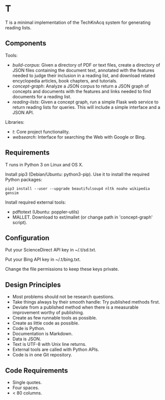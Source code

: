 # T

T is a minimal implementation of the TechKnAcq system for generating
reading lists.


## Components

Tools:
- *build-corpus*:
  Given a directory of PDF or text files, create a directory of JSON files
  containing the document text, annotated with the features needed to judge
  their inclusion in a reading list, and download related encyclopedia
  articles, book chapters, and tutorials.
- *concept-graph*:
  Analyze a JSON corpus to return a JSON graph of concepts and documents
  with the features and links needed to find documents for a reading
  list.
- *reading-lists*:
  Given a concept graph, run a simple Flask web service to return reading
  lists for queries. This will include a simple interface and a JSON API.

Libraries:
- *t*:
  Core project functionality.
- *websearch*:
  Interface for searching the Web with Google or Bing.

## Requirements

T runs in Python 3 on Linux and OS X.

Install pip3 (Debian/Ubuntu: python3-pip). Use it to install the
required Python packages:

    pip3 install --user --upgrade beautifulsoup4 nltk noaho wikipedia gensim

Install required external tools:
- pdftotext (Ubuntu: poppler-utils)
- MALLET. Download to ext/mallet (or change path in 'concept-graph' script).

## Configuration

Put your ScienceDirect API key in ~/.t/sd.txt.

Put your Bing API key in ~/.t/bing.txt.

Change the file permissions to keep these keys private.


## Design Principles

- Most problems should not be research questions.
- Take things always by their smooth handle: Try published methods first.
- Deviate from a published method when there is a measurable improvement
  worthy of publishing.
- Create as few runnable tools as possible.
- Create as little code as possible.
- Code is Python.
- Documentation is Markdown.
- Data is JSON.
- Text is UTF-8 with Unix line returns.
- External tools are called with Python APIs.
- Code is in one Git repository.


## Code Requirements

- Single quotes.
- Four spaces.
- < 80 columns.
